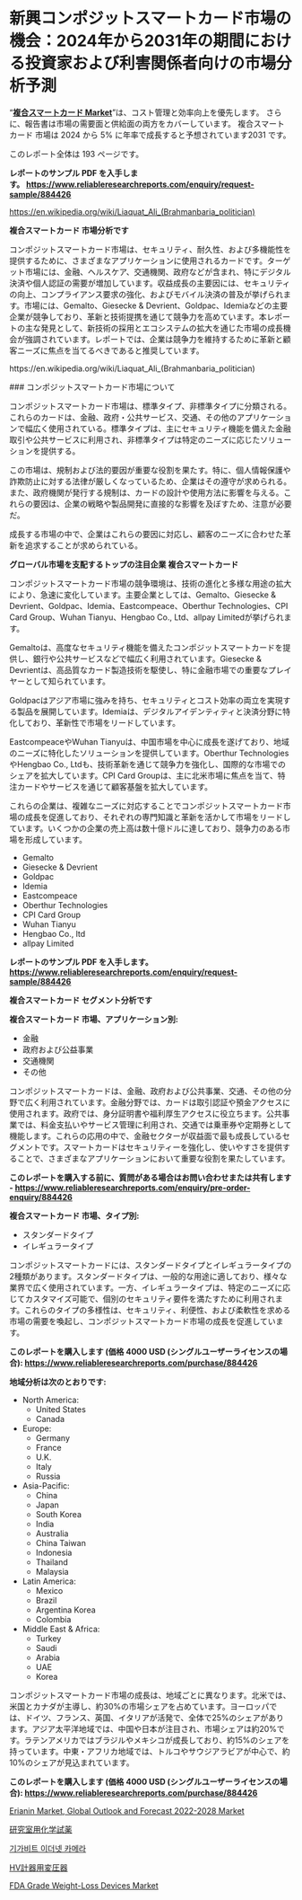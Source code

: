 <p><h1>新興コンポジットスマートカード市場の機会：2024年から2031年の期間における投資家および利害関係者向けの市場分析予測</h1></p><p>&ldquo;<strong><a href="https://www.reliableresearchreports.com/composite-smart-cards-r884426">複合スマートカード Market</a></strong>&rdquo;は、コスト管理と効率向上を優先します。 さらに、報告書は市場の需要面と供給面の両方をカバーしています。 複合スマートカード 市場は 2024 から 5% に年率で成長すると予想されています2031 です。</p>
<p>このレポート全体は 193 ページです。</p>
<p><strong>レポートのサンプル PDF を入手します。&nbsp;<a href="https://www.reliableresearchreports.com/enquiry/request-sample/884426">https://www.reliableresearchreports.com/enquiry/request-sample/884426</a></strong></p>
<p><a href="https://en.wikipedia.org/wiki/Liaquat_Ali_(Brahmanbaria_politician)">https://en.wikipedia.org/wiki/Liaquat_Ali_(Brahmanbaria_politician)</a></p>
<p><strong>複合スマートカード 市場分析です</strong></p>
<p><p>コンポジットスマートカード市場は、セキュリティ、耐久性、および多機能性を提供するために、さまざまなアプリケーションに使用されるカードです。ターゲット市場には、金融、ヘルスケア、交通機関、政府などが含まれ、特にデジタル決済や個人認証の需要が増加しています。収益成長の主要因には、セキュリティの向上、コンプライアンス要求の強化、およびモバイル決済の普及が挙げられます。市場には、Gemalto、Giesecke & Devrient、Goldpac、Idemiaなどの主要企業が競争しており、革新と技術提携を通じて競争力を高めています。本レポートの主な発見として、新技術の採用とエコシステムの拡大を通じた市場の成長機会が強調されています。レポートでは、企業は競争力を維持するために革新と顧客ニーズに焦点を当てるべきであると推奨しています。</p></p>
<p>https://en.wikipedia.org/wiki/Liaquat_Ali_(Brahmanbaria_politician)</p>
<p><p>### コンポジットスマートカード市場について</p><p>コンポジットスマートカード市場は、標準タイプ、非標準タイプに分類される。これらのカードは、金融、政府・公共サービス、交通、その他のアプリケーションで幅広く使用されている。標準タイプは、主にセキュリティ機能を備えた金融取引や公共サービスに利用され、非標準タイプは特定のニーズに応じたソリューションを提供する。</p><p>この市場は、規制および法的要因が重要な役割を果たす。特に、個人情報保護や詐欺防止に対する法律が厳しくなっているため、企業はその遵守が求められる。また、政府機関が発行する規制は、カードの設計や使用方法に影響を与える。これらの要因は、企業の戦略や製品開発に直接的な影響を及ぼすため、注意が必要だ。</p><p>成長する市場の中で、企業はこれらの要因に対応し、顧客のニーズに合わせた革新を追求することが求められている。</p></p>
<p><strong>グローバル市場を支配するトップの注目企業 複合スマートカード</strong></p>
<p><p>コンポジットスマートカード市場の競争環境は、技術の進化と多様な用途の拡大により、急速に変化しています。主要企業としては、Gemalto、Giesecke & Devrient、Goldpac、Idemia、Eastcompeace、Oberthur Technologies、CPI Card Group、Wuhan Tianyu、Hengbao Co., Ltd、allpay Limitedが挙げられます。</p><p>Gemaltoは、高度なセキュリティ機能を備えたコンポジットスマートカードを提供し、銀行や公共サービスなどで幅広く利用されています。Giesecke & Devrientは、高品質なカード製造技術を駆使し、特に金融市場での重要なプレイヤーとして知られています。</p><p>Goldpacはアジア市場に強みを持ち、セキュリティとコスト効率の両立を実現する製品を展開しています。Idemiaは、デジタルアイデンティティと決済分野に特化しており、革新性で市場をリードしています。</p><p>EastcompeaceやWuhan Tianyuは、中国市場を中心に成長を遂げており、地域のニーズに特化したソリューションを提供しています。Oberthur TechnologiesやHengbao Co., Ltdも、技術革新を通じて競争力を強化し、国際的な市場でのシェアを拡大しています。CPI Card Groupは、主に北米市場に焦点を当て、特注カードやサービスを通じて顧客基盤を拡大しています。</p><p>これらの企業は、複雑なニーズに対応することでコンポジットスマートカード市場の成長を促進しており、それぞれの専門知識と革新を活かして市場をリードしています。いくつかの企業の売上高は数十億ドルに達しており、競争力のある市場を形成しています。</p></p>
<p><ul><li>Gemalto</li><li>Giesecke & Devrient</li><li>Goldpac</li><li>Idemia</li><li>Eastcompeace</li><li>Oberthur Technologies</li><li>CPI Card Group</li><li>Wuhan Tianyu</li><li>Hengbao Co., ltd</li><li>allpay Limited</li></ul></p>
<p><strong>レポートのサンプル PDF を入手します。 <a href="https://www.reliableresearchreports.com/enquiry/request-sample/884426">https://www.reliableresearchreports.com/enquiry/request-sample/884426</a></strong></p>
<p><strong>複合スマートカード セグメント分析です</strong></p>
<p><strong>複合スマートカード 市場、アプリケーション別:</strong></p>
<p><ul><li>金融</li><li>政府および公益事業</li><li>交通機関</li><li>その他</li></ul></p>
<p><p>コンポジットスマートカードは、金融、政府および公共事業、交通、その他の分野で広く利用されています。金融分野では、カードは取引認証や預金アクセスに使用されます。政府では、身分証明書や福利厚生アクセスに役立ちます。公共事業では、料金支払いやサービス管理に利用され、交通では乗車券や定期券として機能します。これらの応用の中で、金融セクターが収益面で最も成長しているセグメントです。スマートカードはセキュリティーを強化し、使いやすさを提供することで、さまざまなアプリケーションにおいて重要な役割を果たしています。</p></p>
<p><strong>このレポートを購入する前に、質問がある場合はお問い合わせまたは共有します - <a href="https://www.reliableresearchreports.com/enquiry/pre-order-enquiry/884426">https://www.reliableresearchreports.com/enquiry/pre-order-enquiry/884426</a></strong></p>
<p><strong>複合スマートカード 市場、タイプ別:</strong></p>
<p><ul><li>スタンダードタイプ</li><li>イレギュラータイプ</li></ul></p>
<p><p>コンポジットスマートカードには、スタンダードタイプとイレギュラータイプの2種類があります。スタンダードタイプは、一般的な用途に適しており、様々な業界で広く使用されています。一方、イレギュラータイプは、特定のニーズに応じてカスタマイズ可能で、個別のセキュリティ要件を満たすために利用されます。これらのタイプの多様性は、セキュリティ、利便性、および柔軟性を求める市場の需要を喚起し、コンポジットスマートカード市場の成長を促進しています。</p></p>
<p><strong>このレポートを購入します (価格 4000 USD (シングルユーザーライセンスの場合): <a href="https://www.reliableresearchreports.com/purchase/884426">https://www.reliableresearchreports.com/purchase/884426</a></strong></p>
<p><strong>地域分析は次のとおりです:</strong></p>
<p><ul>
    <li>
        North America:
        <ul>
            <li>United States</li>
            <li>Canada</li>
        </ul>
    </li>
    <li>
        Europe:
        <ul>
            <li>Germany</li>
            <li>France</li>
            <li>U.K.</li>
            <li>Italy</li>
            <li>Russia</li>
        </ul>
    </li>
    <li>
        Asia-Pacific:
        <ul>
            <li>China</li>
            <li>Japan</li>
            <li>South Korea</li>
            <li>India</li>
            <li>Australia</li>
            <li>China Taiwan</li>
            <li>Indonesia</li>
            <li>Thailand</li>
            <li>Malaysia</li>
        </ul>
    </li>
    <li>
        Latin America:
        <ul>
            <li>Mexico</li>
            <li>Brazil</li>
            <li>Argentina Korea</li>
            <li>Colombia</li>
        </ul>
    </li>
    <li>
        Middle East & Africa:
        <ul>
            <li>Turkey</li>
            <li>Saudi</li>
            <li>Arabia</li>
            <li>UAE</li>
            <li>Korea</li>
        </ul>
    </li>
    </ul></p>
<p><p>コンポジットスマートカード市場の成長は、地域ごとに異なります。北米では、米国とカナダが主導し、約30%の市場シェアを占めています。ヨーロッパでは、ドイツ、フランス、英国、イタリアが活発で、全体で25%のシェアがあります。アジア太平洋地域では、中国や日本が注目され、市場シェアは約20%です。ラテンアメリカではブラジルやメキシコが成長しており、約15%のシェアを持っています。中東・アフリカ地域では、トルコやサウジアラビアが中心で、約10%のシェアが見込まれています。</p></p>
<p><strong>このレポートを購入します (価格 4000 USD (シングルユーザーライセンスの場合): <a href="https://www.reliableresearchreports.com/purchase/884426">https://www.reliableresearchreports.com/purchase/884426</a></strong></p>
<p><p><a href="https://github.com/arionmp/Market-Research-Report-List-5/blob/main/erianin-market-global-outlook-and-forecast-2022-2028-market.md">Erianin Market, Global Outlook and Forecast 2022-2028 Market</a></p><p><a href="https://medium.com/@cryptoasu_20150/%E3%83%A9%E3%83%9C%E7%94%A8%E5%8C%96%E5%AD%A6%E8%A9%A6%E8%96%AC%E5%B8%82%E5%A0%B4%E3%81%AE%E8%A6%8F%E6%A8%A1-%E3%82%BF%E3%82%A4%E3%83%97%E5%88%A5-%E6%BA%B6%E5%89%A4-%E9%85%B8-%E6%A8%99%E6%BA%96%E5%93%81-%E6%9F%93%E6%96%99-%E6%BA%B6%E6%B6%B2-%E3%81%9D%E3%81%AE%E4%BB%96-%E8%A3%BD%E5%93%81%E5%88%A5-%E5%AD%A6%E8%A1%93-%E6%94%BF%E5%BA%9C-%E7%94%A3%E6%A5%AD-%E8%A3%BD%E8%96%AC-%E7%92%B0%E5%A2%83%E6%A9%9F%E9%96%A2-%E3%81%9D%E3%81%AE%E4%BB%96-%E3%82%B0%E3%83%AD%E3%83%BC%E3%83%90%E3%83%AB%E7%94%A3%E6%A5%AD%E5%88%86%E6%9E%90-%E3%82%B7%E3%82%A7%E3%82%A2-%E6%88%90%E9%95%B7-%E5%82%BE%E5%90%91-%E3%81%8A%E3%82%88%E3%81%B32024%E5%B9%B4%E3%81%8B%E3%82%892031%E5%B9%B4%E3%81%BE-1a18fff2b53d">研究室用化学試薬</a></p><p><a href="https://medium.com/@christorpherpfannerstill5436/%EA%B8%80%EB%A1%9C%EB%B2%8C-%EA%B8%B0%EA%B0%80%EB%B9%84%ED%8A%B8-%EC%9D%B4%EB%8D%94%EB%84%B7-%EC%B9%B4%EB%A9%94%EB%9D%BC-%EC%8B%9C%EC%9E%A5-%EA%B8%B0%ED%9A%8C-%EB%B0%8F-%EC%8B%9C%EC%9E%A5-%EB%8F%84%EC%A0%84-%EA%B3%BC%EC%A0%9C-2024-2031-f5c0667742a5">기가비트 이더넷 카메라</a></p><p><a href="https://medium.com/@cryptoasu_20150/hv%E3%82%A4%E3%83%B3%E3%82%B9%E3%83%88%E3%82%A5%E3%83%AB%E3%83%A1%E3%83%B3%E3%83%88%E3%83%88%E3%83%A9%E3%83%B3%E3%82%B9%E3%83%95%E3%82%A9%E3%83%BC%E3%83%9E%E3%83%BC%E3%83%9E%E3%83%BC%E3%82%B1%E3%83%83%E3%83%88%E6%A6%82%E8%A6%81-2024%E5%B9%B4%E3%81%8B%E3%82%892031%E5%B9%B4%E3%81%BE%E3%81%A7%E3%81%AE%E4%B8%96%E7%95%8C%E5%B8%82%E5%A0%B4%E5%8B%95%E5%90%91%E3%81%A8%E5%B0%86%E6%9D%A5%E3%81%AE%E5%B1%95%E6%9C%9B-b0cd1c20c4fe">HV計器用変圧器</a></p><p><a href="https://issuu.com/reportprime-2/docs/fda-grade-weight-loss-devices-marke_867b286cf32076">FDA Grade Weight-Loss Devices Market</a></p></p>